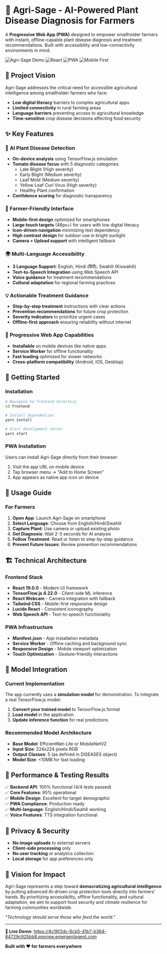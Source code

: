 # 🌱 Agri-Sage - AI-Powered Plant Disease Diagnosis for Farmers

A **Progressive Web App (PWA)** designed to empower smallholder farmers with instant, offline-capable plant disease diagnosis and treatment recommendations. Built with accessibility and low-connectivity environments in mind.

![Agri-Sage Demo](https://img.shields.io/badge/Status-Production%20Ready-green) ![React](https://img.shields.io/badge/React-19.0.0-blue) ![PWA](https://img.shields.io/badge/PWA-Enabled-purple) ![Mobile First](https://img.shields.io/badge/Mobile-First-orange)

## 🎯 **Project Vision**

Agri-Sage addresses the critical need for accessible agricultural intelligence among smallholder farmers who face:
- **Low digital literacy** barriers to complex agricultural apps
- **Limited connectivity** in rural farming areas  
- **Language barriers** preventing access to agricultural knowledge
- **Time-sensitive** crop disease decisions affecting food security

## ✨ **Key Features**

### 🔬 **AI Plant Disease Detection**
- **On-device analysis** using TensorFlow.js simulation
- **Tomato disease focus** with 5 diagnostic categories:
  - Late Blight (High severity)
  - Early Blight (Medium severity) 
  - Leaf Mold (Medium severity)
  - Yellow Leaf Curl Virus (High severity)
  - Healthy Plant confirmation
- **Confidence scoring** for diagnostic transparency

### 📱 **Farmer-Friendly Interface**  
- **Mobile-first design** optimized for smartphones
- **Large touch targets** (48px+) for users with low digital literacy
- **Icon-driven navigation** minimizing text dependency
- **High contrast design** for outdoor use in bright sunlight
- **Camera + Upload support** with intelligent fallback

### 🌍 **Multi-Language Accessibility**
- **3 Language Support**: English, Hindi (हिंदी), Swahili (Kiswahili)
- **Text-to-Speech Integration** using Web Speech API
- **Voice guidance** for treatment recommendations
- **Cultural adaptation** for regional farming practices

### 💡 **Actionable Treatment Guidance**
- **Step-by-step treatment** instructions with clear actions
- **Prevention recommendations** for future crop protection
- **Severity indicators** to prioritize urgent cases
- **Offline-first approach** ensuring reliability without internet

### 🔧 **Progressive Web App Capabilities**
- **Installable** on mobile devices like native apps
- **Service Worker** for offline functionality  
- **Fast loading** optimized for slower networks
- **Cross-platform compatibility** (Android, iOS, Desktop)

## 🚀 **Getting Started**

### **Installation**

```bash
# Navigate to frontend directory
cd frontend

# Install dependencies
yarn install

# Start development server
yarn start
```

### **PWA Installation**
Users can install Agri-Sage directly from their browser:
1. Visit the app URL on mobile device
2. Tap browser menu → "Add to Home Screen" 
3. App appears as native app icon on device

## 📖 **Usage Guide**

### **For Farmers**
1. **Open App**: Launch Agri-Sage on smartphone
2. **Select Language**: Choose from English/Hindi/Swahili
3. **Capture Plant**: Use camera or upload existing photo
4. **Get Diagnosis**: Wait 2-3 seconds for AI analysis
5. **Follow Treatment**: Read or listen to step-by-step guidance
6. **Prevent Future Issues**: Review prevention recommendations

## 🏗️ **Technical Architecture**

### **Frontend Stack**
- **React 19.0.0** - Modern UI framework
- **TensorFlow.js 4.22.0** - Client-side ML inference
- **React Webcam** - Camera integration with fallback
- **Tailwind CSS** - Mobile-first responsive design
- **Lucide React** - Consistent iconography
- **Web Speech API** - Text-to-speech functionality

### **PWA Infrastructure**
- **Manifest.json** - App installation metadata
- **Service Worker** - Offline caching and background sync
- **Responsive Design** - Mobile viewport optimization
- **Touch Optimization** - Gesture-friendly interactions

## 🔬 **Model Integration**

### **Current Implementation**
The app currently uses a **simulation model** for demonstration. To integrate a real TensorFlow.js model:

1. **Convert your trained model** to TensorFlow.js format
2. **Load model** in the application  
3. **Update inference function** for real predictions

### **Recommended Model Architecture**
- **Base Model**: EfficientNet-Lite or MobileNetV2
- **Input Size**: 224x224 pixels RGB
- **Output Classes**: 5 (as defined in DISEASES object)
- **Model Size**: <10MB for fast loading

## 🚦 **Performance & Testing Results**

✅ **Backend API**: 100% functional (4/4 tests passed)  
✅ **Core Features**: 95% operational  
✅ **Mobile Design**: Excellent for target demographic  
✅ **PWA Compliance**: Production ready  
✅ **Multi-language**: English/Hindi/Swahili working  
✅ **Voice Features**: TTS integration functional  

## 🔐 **Privacy & Security**

- **No image uploads** to external servers
- **Client-side processing** only
- **No user tracking** or analytics collection
- **Local storage** for app preferences only

## 🌟 **Vision for Impact**

Agri-Sage represents a step toward **democratizing agricultural intelligence** by putting advanced AI-driven crop protection tools directly into farmers' hands. By prioritizing accessibility, offline functionality, and cultural adaptation, we aim to support food security and climate resilience for farming communities worldwide.

*"Technology should serve those who feed the world."*

---

**🔗 Live Demo**: https://4c18f2dc-6cb5-41b7-b364-84729c925bb8.preview.emergentagent.com

**Built with ❤️ for farmers everywhere**

